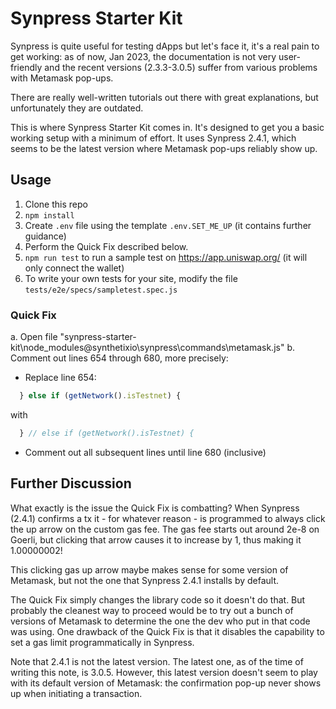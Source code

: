 # Synpress Starter Kit

Synpress is quite useful for testing dApps but let's face it, it's a real pain to get working: as of now, Jan 2023, the documentation is not very user-friendly and the recent versions (2.3.3-3.0.5) suffer from various problems with Metamask pop-ups. 

There are really well-written tutorials out there with great explanations, but unfortunately they are outdated. 

This is where Synpress Starter Kit comes in. It's designed to get you a basic working setup with a minimum of effort. It uses Synpress 2.4.1, which seems to be the latest version where Metamask pop-ups reliably show up.

## Usage

1. Clone this repo
2. `npm install`
3. Create `.env` file using the template `.env.SET_ME_UP` (it contains further guidance)
4. Perform the Quick Fix described below.
5. `npm run test` to run a sample test on https://app.uniswap.org/ (it will only connect the wallet)
6. To write your own tests for your site, modify the file `tests/e2e/specs/sampletest.spec.js`

### Quick Fix

a. Open file "synpress-starter-kit\node_modules\@synthetixio\synpress\commands\metamask.js" 
b. Comment out lines 654 through 680, more precisely:
  - Replace line 654:
```javascript
  } else if (getNetwork().isTestnet) {
```
with

```javascript
  } // else if (getNetwork().isTestnet) {
```

- Comment out all subsequent lines until line 680 (inclusive)

## Further Discussion 

What exactly is the issue the Quick Fix is combatting? When Synpress (2.4.1) confirms a tx it - for whatever reason - is programmed to always click the up arrow on the custom gas fee. The gas fee starts out around 2e-8 on Goerli, but clicking that arrow causes it to increase by 1, thus making it 1.00000002!

This clicking gas up arrow maybe makes sense for some version of Metamask, but not the one that Synpress 2.4.1 installs by default.

The Quick Fix simply changes the library code so it doesn't do that. But probably the cleanest way to proceed would be to try out a bunch of versions of Metamask to determine the one the dev who put in that code was using. One drawback of the Quick Fix is that it disables the capability to set a gas limit programmatically in Synpress.

Note that 2.4.1 is not the latest version. The latest one, as of the time of writing this note, is 3.0.5. However, this latest version doesn't seem to play with its default version of Metamask: the confirmation pop-up never shows up when initiating a transaction.

